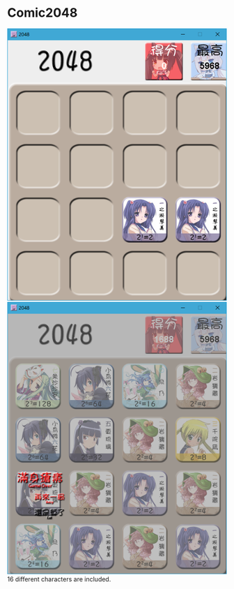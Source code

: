 # Comic2048
<div align="center"><img src="https://github.com/HTTdesu/Comic2048/blob/master/preview/001.png"></div>
<div align="center"><img src="https://github.com/HTTdesu/Comic2048/blob/master/preview/002.png"></div>
16 different characters are included.